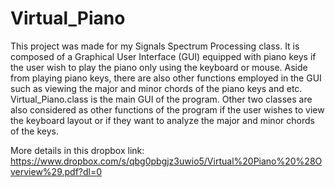 # Virtual_Piano
This project was made for my Signals Spectrum Processing class. It is composed of a Graphical User Interface (GUI) equipped with piano keys if the user wish to play the piano only using the keyboard or mouse. Aside from playing piano keys, there are also other functions employed in the GUI such as viewing the major and minor chords of the piano keys and etc. Virtual_Piano.class is the main GUI of the program. Other two classes are also considered as other functions of the program if the user wishes to view the keyboard layout or if they want to analyze the major and minor chords of the keys.

More details in this dropbox link: https://www.dropbox.com/s/qbg0pbgjz3uwio5/Virtual%20Piano%20%28Overview%29.pdf?dl=0



